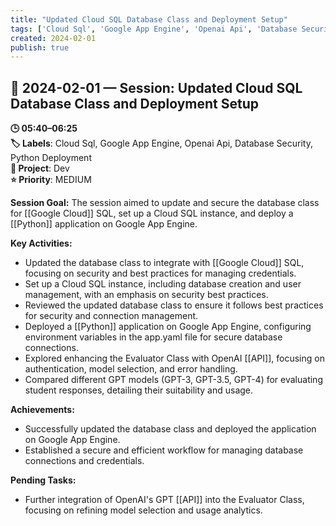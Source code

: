 ```yaml
---
title: "Updated Cloud SQL Database Class and Deployment Setup"
tags: ['Cloud Sql', 'Google App Engine', 'Openai Api', 'Database Security', 'Python Deployment']
created: 2024-02-01
publish: true
---
```


## 📅 2024-02-01 — Session: Updated Cloud SQL Database Class and Deployment Setup

**🕒 05:40–06:25**  
**🏷️ Labels**: Cloud Sql, Google App Engine, Openai Api, Database Security, Python Deployment  
**📂 Project**: Dev  
**⭐ Priority**: MEDIUM  


**Session Goal:**
The session aimed to update and secure the database class for [[Google Cloud]] SQL, set up a Cloud SQL instance, and deploy a [[Python]] application on Google App Engine.

**Key Activities:**
- Updated the database class to integrate with [[Google Cloud]] SQL, focusing on security and best practices for managing credentials.
- Set up a Cloud SQL instance, including database creation and user management, with an emphasis on security best practices.
- Reviewed the updated database class to ensure it follows best practices for security and connection management.
- Deployed a [[Python]] application on Google App Engine, configuring environment variables in the app.yaml file for secure database connections.
- Explored enhancing the Evaluator Class with OpenAI [[API]], focusing on authentication, model selection, and error handling.
- Compared different GPT models (GPT-3, GPT-3.5, GPT-4) for evaluating student responses, detailing their suitability and usage.

**Achievements:**
- Successfully updated the database class and deployed the application on Google App Engine.
- Established a secure and efficient workflow for managing database connections and credentials.

**Pending Tasks:**
- Further integration of OpenAI's GPT [[API]] into the Evaluator Class, focusing on refining model selection and usage analytics.
